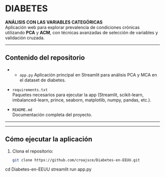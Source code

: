 # DIABETES

**ANÁLISIS CON LAS VARIABLES CATEGÓRICAS**  
Aplicación web para explorar prevalencia de condiciones crónicas utilizando **PCA** y **ACM**, con técnicas avanzadas de selección de variables y validación cruzada.

---

##  Contenido del repositorio

- - `app.py`
  Aplicación principal en Streamlit para análisis PCA y MCA en el dataset de diabetes.


- `requirements.txt`  
  Paquetes necesarios para ejecutar la app (Streamlit, scikit-learn, imbalanced-learn, prince, seaborn, matplotlib, numpy, pandas, etc.).

- `README.md`  
  Documentación completa del proyecto.

---



---

##  Cómo ejecutar la aplicación

1. Clona el repositorio:
   ```bash
   git clone https://github.com/croajsce/Diabetes-en-EEUU.git
cd Diabetes-en-EEUU
streamlit run app.py
